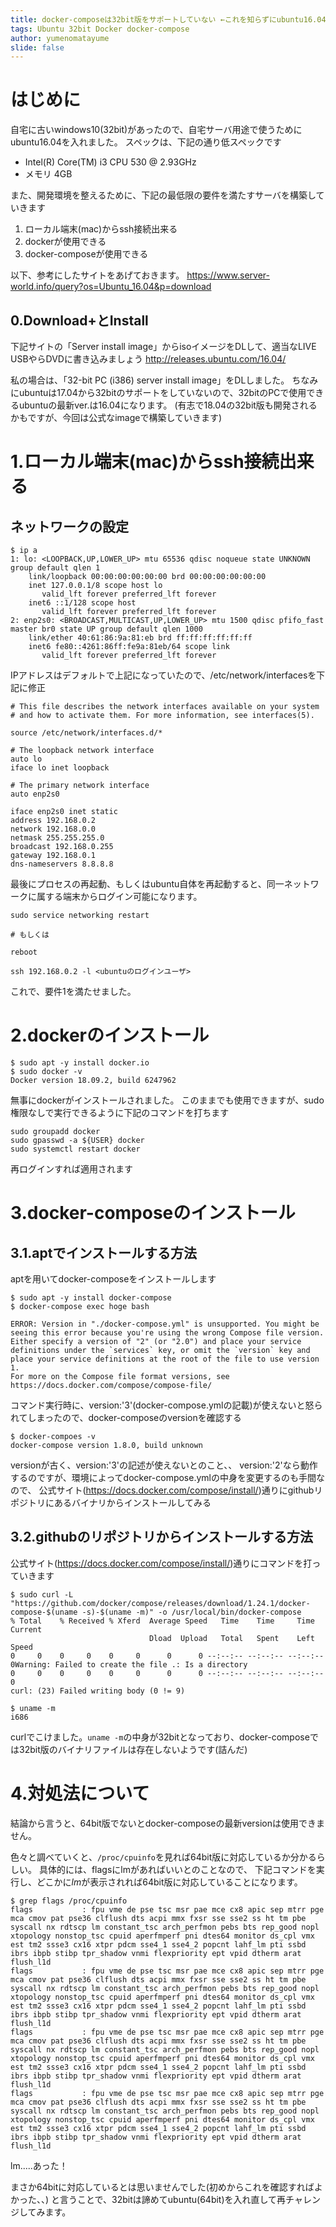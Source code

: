 ```yaml
---
title: docker-composeは32bit版をサポートしていない ←これを知らずにubuntu16.04を構築してハマる
tags: Ubuntu 32bit Docker docker-compose
author: yumenomatayume
slide: false
---
```

<!-- docker-composeは32bit版をサポートしていない ←これを知らずにubuntu16.04を構築してハマる -->

# はじめに
自宅に古いwindows10(32bit)があったので、自宅サーバ用途で使うためにubuntu16.04を入れました。
スペックは、下記の通り低スペックです

- Intel(R) Core(TM) i3 CPU         530  @ 2.93GHz
- メモリ 4GB

また、開発環境を整えるために、下記の最低限の要件を満たすサーバを構築していきます

1. ローカル端末(mac)からssh接続出来る
2. dockerが使用できる
3. docker-composeが使用できる

以下、参考にしたサイトをあげておきます。
https://www.server-world.info/query?os=Ubuntu_16.04&p=download

## 0.Download+とInstall
下記サイトの「Server install image」からisoイメージをDLして、適当なLIVE USBやらDVDに書き込みましょう
http://releases.ubuntu.com/16.04/

私の場合は、「32-bit PC (i386) server install image」をDLしました。
ちなみにubuntuは17.04から32bitのサポートをしていないので、32bitのPCで使用できるubuntuの最新ver.は16.04になります。
(有志で18.04の32bit版も開発されるかもですが、今回は公式なimageで構築していきます)

# 1.ローカル端末(mac)からssh接続出来る

## ネットワークの設定

```bash;ubuntu16.04
$ ip a
1: lo: <LOOPBACK,UP,LOWER_UP> mtu 65536 qdisc noqueue state UNKNOWN group default qlen 1
    link/loopback 00:00:00:00:00:00 brd 00:00:00:00:00:00
    inet 127.0.0.1/8 scope host lo
       valid_lft forever preferred_lft forever
    inet6 ::1/128 scope host
       valid_lft forever preferred_lft forever
2: enp2s0: <BROADCAST,MULTICAST,UP,LOWER_UP> mtu 1500 qdisc pfifo_fast master br0 state UP group default qlen 1000
    link/ether 40:61:86:9a:81:eb brd ff:ff:ff:ff:ff:ff
    inet6 fe80::4261:86ff:fe9a:81eb/64 scope link
       valid_lft forever preferred_lft forever
```

IPアドレスはデフォルトで上記になっていたので、/etc/network/interfacesを下記に修正


```/etc/network/interfaces
# This file describes the network interfaces available on your system
# and how to activate them. For more information, see interfaces(5).

source /etc/network/interfaces.d/*

# The loopback network interface
auto lo
iface lo inet loopback

# The primary network interface
auto enp2s0

iface enp2s0 inet static
address 192.168.0.2
network 192.168.0.0
netmask 255.255.255.0
broadcast 192.168.0.255
gateway 192.168.0.1
dns-nameservers 8.8.8.8
```

最後にプロセスの再起動、もしくはubuntu自体を再起動すると、同一ネットワークに属する端末からログイン可能になります。

```ubuntu16.04
sudo service networking restart

# もしくは

reboot
```


```ローカル端末
ssh 192.168.0.2 -l <ubuntuのログインユーザ>
```
これで、要件1を満たせました。


# 2.dockerのインストール
```ubuntu16.04
$ sudo apt -y install docker.io
$ sudo docker -v
Docker version 18.09.2, build 6247962
```

無事にdockerがインストールされました。
このままでも使用できますが、sudo権限なしで実行できるように下記のコマンドを打ちます

```ubuntu16.04
sudo groupadd docker
sudo gpasswd -a ${USER} docker
sudo systemctl restart docker
```
再ログインすれば適用されます

# 3.docker-composeのインストール
## 3.1.aptでインストールする方法
aptを用いてdocker-composeをインストールします

```ubuntu16.04
$ sudo apt -y install docker-compose
$ docker-compose exec hoge bash

ERROR: Version in "./docker-compose.yml" is unsupported. You might be seeing this error because you're using the wrong Compose file version. Either specify a version of "2" (or "2.0") and place your service definitions under the `services` key, or omit the `version` key and place your service definitions at the root of the file to use version 1.
For more on the Compose file format versions, see https://docs.docker.com/compose/compose-file/
```

コマンド実行時に、version:'3'(docker-compose.ymlの記載)が使えないと怒られてしまったので、docker-composeのversionを確認する

```ubuntu16.04
$ docker-compoes -v
docker-compose version 1.8.0, build unknown
```

versionが古く、version:'3'の記述が使えないとのこと、、
version:'2'なら動作するのですが、環境によってdocker-compose.ymlの中身を変更するのも手間なので、
公式サイト(https://docs.docker.com/compose/install/)通りにgithubリポジトリにあるバイナリからインストールしてみる

## 3.2.githubのリポジトリからインストールする方法
公式サイト(https://docs.docker.com/compose/install/)通りにコマンドを打っていきます

```ubuntu16.04
$ sudo curl -L "https://github.com/docker/compose/releases/download/1.24.1/docker-compose-$(uname -s)-$(uname -m)" -o /usr/local/bin/docker-compose
% Total    % Received % Xferd  Average Speed   Time    Time     Time  Current
                               Dload  Upload   Total   Spent    Left  Speed
0     0    0     0    0     0      0      0 --:--:-- --:--:-- --:--:--     0Warning: Failed to create the file .: Is a directory
0     0    0     0    0     0      0      0 --:--:-- --:--:-- --:--:--     0
curl: (23) Failed writing body (0 != 9)

$ uname -m
i686
```

curlでこけました。`uname -m`の中身が32bitとなっており、docker-composeでは32bit版のバイナリファイルは存在しないようです(詰んだ)

# 4.対処法について
結論から言うと、64bit版でないとdocker-composeの最新versionは使用できません。

色々と調べていくと、`/proc/cpuinfo`を見れば64bit版に対応しているか分かるらしい。
具体的には、flagsにlmがあればいいとのことなので、
下記コマンドを実行し、どこかに*lm*が表示されれば64bit版に対応していることになります。

```ubuntu16.04
$ grep flags /proc/cpuinfo
flags           : fpu vme de pse tsc msr pae mce cx8 apic sep mtrr pge mca cmov pat pse36 clflush dts acpi mmx fxsr sse sse2 ss ht tm pbe syscall nx rdtscp lm constant_tsc arch_perfmon pebs bts rep_good nopl xtopology nonstop_tsc cpuid aperfmperf pni dtes64 monitor ds_cpl vmx est tm2 ssse3 cx16 xtpr pdcm sse4_1 sse4_2 popcnt lahf_lm pti ssbd ibrs ibpb stibp tpr_shadow vnmi flexpriority ept vpid dtherm arat flush_l1d
flags           : fpu vme de pse tsc msr pae mce cx8 apic sep mtrr pge mca cmov pat pse36 clflush dts acpi mmx fxsr sse sse2 ss ht tm pbe syscall nx rdtscp lm constant_tsc arch_perfmon pebs bts rep_good nopl xtopology nonstop_tsc cpuid aperfmperf pni dtes64 monitor ds_cpl vmx est tm2 ssse3 cx16 xtpr pdcm sse4_1 sse4_2 popcnt lahf_lm pti ssbd ibrs ibpb stibp tpr_shadow vnmi flexpriority ept vpid dtherm arat flush_l1d
flags           : fpu vme de pse tsc msr pae mce cx8 apic sep mtrr pge mca cmov pat pse36 clflush dts acpi mmx fxsr sse sse2 ss ht tm pbe syscall nx rdtscp lm constant_tsc arch_perfmon pebs bts rep_good nopl xtopology nonstop_tsc cpuid aperfmperf pni dtes64 monitor ds_cpl vmx est tm2 ssse3 cx16 xtpr pdcm sse4_1 sse4_2 popcnt lahf_lm pti ssbd ibrs ibpb stibp tpr_shadow vnmi flexpriority ept vpid dtherm arat flush_l1d
flags           : fpu vme de pse tsc msr pae mce cx8 apic sep mtrr pge mca cmov pat pse36 clflush dts acpi mmx fxsr sse sse2 ss ht tm pbe syscall nx rdtscp lm constant_tsc arch_perfmon pebs bts rep_good nopl xtopology nonstop_tsc cpuid aperfmperf pni dtes64 monitor ds_cpl vmx est tm2 ssse3 cx16 xtpr pdcm sse4_1 sse4_2 popcnt lahf_lm pti ssbd ibrs ibpb stibp tpr_shadow vnmi flexpriority ept vpid dtherm arat flush_l1d
```

lm.....あった！

まさか64bitに対応しているとは思いませんでした(初めからこれを確認すればよかった、、)
と言うことで、32bitは諦めてubuntu(64bit)を入れ直して再チャレンジしてみます。

